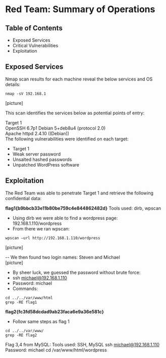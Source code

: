 # Red Team: Summary of Operations

## Table of Contents
- Exposed Services
- Critical Vulnerabilities
- Exploitation

## Exposed Services
Nmap scan results for each machine reveal the below services and OS details:  
~~~
nmap -sV 192.168.1  
~~~

[picture]

This scan identifies the services below as potential points of entry:  
  
Target 1  
OpenSSH 6.7p1 Debian 5+deb8u4 (protocol 2.0)  
Apache httpd 2.4.10 ((Debian))  
The following vulnerabilities were identified on each target:  
- Target 1
- Weak server password
- Unsalted hashed passwords
- Unpatched WordPress software
  
 ## Exploitation
The Red Team was able to penetrate Target 1 and retrieve the following confidential data:


**flag1{b9bbcb33e11b80be759c4e844862482d}**
Tools used: dirb, wpscan  
- Using dirb we were able to find a wordpress page: 192.168.1.110/wordpress  
- From there we ran wpscan: 
~~~
wpscan –url http://192.168.1.110/wordpress
~~~
[picture]

-- We then found two login names: Steven and Michael  
[picture]  
- By sheer luck, we guessed the password without brute force:  
- ssh michael@192.168.1.110
- Password:  michael
-  Commands:
~~~
cd ../../var/www/html
grep -RE flag1
~~~

**flag2{fc3fd58dcdad9ab23faca6e9a36e581c}**
- Follow same steps as flag 1
~~~ 
cd ../../var/www/
grep -RE flag2
~~~


Flag 3,4 from MySQL:
Tools used: SSH, MySQL
ssh michael@192.168.1.110
Password: michael
cd /var/www/html/wordpress


